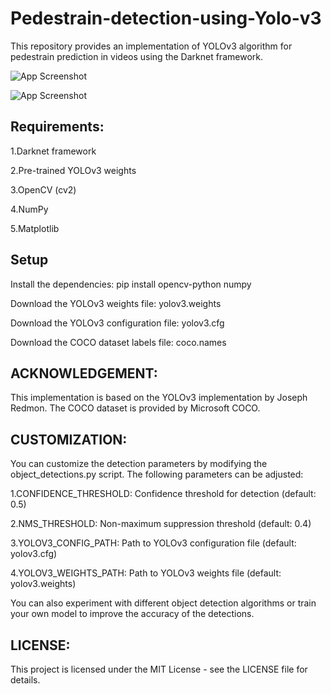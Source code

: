 # Pedestrain-detection-using-Yolo-v3

This repository provides an implementation of YOLOv3 algorithm for pedestrain prediction  in videos using the Darknet framework.

![App Screenshot](https://viso.ai/wp-content/uploads/2021/02/YOLOv3-how-it-works.jpg)


![App Screenshot](https://hackaday.com/wp-content/uploads/2018/12/yolo-pedestrian-featured.png)




Requirements:
-
1.Darknet framework

2.Pre-trained YOLOv3 weights

3.OpenCV (cv2)

4.NumPy

5.Matplotlib













## Setup



Install the dependencies: pip install opencv-python numpy

Download the YOLOv3 weights file: yolov3.weights

Download the YOLOv3 configuration file: yolov3.cfg

Download the COCO dataset labels file: coco.names


## ACKNOWLEDGEMENT:

This implementation is based on the YOLOv3 implementation by Joseph Redmon. The COCO dataset is provided by Microsoft COCO.
## CUSTOMIZATION:

You can customize the detection parameters by modifying the object_detections.py script. The following parameters can be adjusted:

1.CONFIDENCE_THRESHOLD: Confidence threshold for detection (default: 0.5)

2.NMS_THRESHOLD: Non-maximum suppression threshold (default: 0.4)

3.YOLOV3_CONFIG_PATH: Path to YOLOv3 configuration file (default: yolov3.cfg)

4.YOLOV3_WEIGHTS_PATH: Path to YOLOv3 weights file (default: yolov3.weights)

You can also experiment with different object detection algorithms or train your own model to improve the accuracy of the detections.
## LICENSE:

This project is licensed under the MIT License - see the LICENSE file for details.
